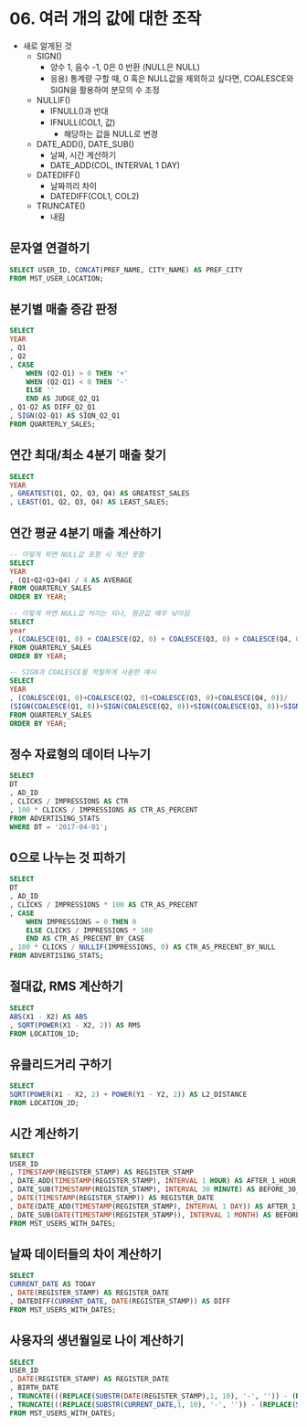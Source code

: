 # 06. 여러 개의 값에 대한 조작
* 새로 알게된 것
  * SIGN()
    * 양수 1, 음수 -1, 0은 0 반환 (NULL은 NULL)
    * 응용) 통계량 구할 때, 0 혹은 NULL값을 제외하고 싶다면, COALESCE와 SIGN을 활용하여 분모의 수 조정
  * NULLIF()
    * IFNULL()과 반대
    * IFNULL(COL1, 값)
      * 해당하는 값을 NULL로 변경
  * DATE_ADD(), DATE_SUB()
    * 날짜, 시간 계산하기
    * DATE_ADD(COL, INTERVAL 1 DAY)
  * DATEDIFF()
    * 날짜끼리 차이
    * DATEDIFF(COL1, COL2)
  * TRUNCATE()
    * 내림


## 문자열 연결하기
```SQL
SELECT USER_ID, CONCAT(PREF_NAME, CITY_NAME) AS PREF_CITY
FROM MST_USER_LOCATION;
```

## 분기별 매출 증감 판정
```SQL
SELECT
YEAR
, Q1
, Q2
, CASE
	WHEN (Q2-Q1) > 0 THEN '+'
    WHEN (Q2-Q1) < 0 THEN '-'
    ELSE ''
    END AS JUDGE_Q2_Q1
, Q1-Q2 AS DIFF_Q2_Q1
, SIGN(Q2-Q1) AS SIQN_Q2_Q1
FROM QUARTERLY_SALES;
```

## 연간 최대/최소 4분기 매출 찾기
```SQL
SELECT
YEAR
, GREATEST(Q1, Q2, Q3, Q4) AS GREATEST_SALES
, LEAST(Q1, Q2, Q3, Q4) AS LEAST_SALES;
```

## 연간 평균 4분기 매출 계산하기
```SQL
-- 이렇게 하면 NULL값 포함 시 계산 못함
SELECT
YEAR
, (Q1+Q2+Q3+Q4) / 4 AS AVERAGE
FROM QUARTERLY_SALES
ORDER BY YEAR;

-- 이렇게 하면 NULL값 처리는 되나, 평균값 매우 낮아짐
SELECT
year
, (COALESCE(Q1, 0) + COALESCE(Q2, 0) + COALESCE(Q3, 0) + COALESCE(Q4, 0))/4 AS AVERAGE
FROM QUARTERLY_SALES
ORDER BY YEAR;

-- SIGN과 COALESCE를 적절하게 사용한 예시
SELECT
YEAR
, (COALESCE(Q1, 0)+COALESCE(Q2, 0)+COALESCE(Q3, 0)+COALESCE(Q4, 0))/
(SIGN(COALESCE(Q1, 0))+SIGN(COALESCE(Q2, 0))+SIGN(COALESCE(Q3, 0))+SIGN(COALESCE(Q4, 0))) AS AVERAGE
FROM QUARTERLY_SALES
ORDER BY YEAR;
```

## 정수 자료형의 데이터 나누기
```SQL
SELECT
DT
, AD_ID
, CLICKS / IMPRESSIONS AS CTR
, 100 * CLICKS / IMPRESSIONS AS CTR_AS_PERCENT
FROM ADVERTISING_STATS
WHERE DT = '2017-04-01';
```

## 0으로 나누는 것 피하기
```SQL
SELECT
DT
, AD_ID
, CLICKS / IMPRESSIONS * 100 AS CTR_AS_PRECENT
, CASE
	WHEN IMPRESSIONS = 0 THEN 0
    ELSE CLICKS / IMPRESSIONS * 100
    END AS CTR_AS_PRECENT_BY_CASE
, 100 * CLICKS / NULLIF(IMPRESSIONS, 0) AS CTR_AS_PRECENT_BY_NULL
FROM ADVERTISING_STATS;
```

## 절대값, RMS 계산하기
```SQL
SELECT
ABS(X1 - X2) AS ABS
, SQRT(POWER(X1 - X2, 2)) AS RMS
FROM LOCATION_1D;
```

## 유클리드거리 구하기
```SQL
SELECT
SQRT(POWER(X1 - X2, 2) + POWER(Y1 - Y2, 2)) AS L2_DISTANCE
FROM LOCATION_2D;
```

## 시간 계산하기
```SQL
SELECT
USER_ID
, TIMESTAMP(REGISTER_STAMP) AS REGISTER_STAMP
, DATE_ADD(TIMESTAMP(REGISTER_STAMP), INTERVAL 1 HOUR) AS AFTER_1_HOUR
, DATE_SUB(TIMESTAMP(REGISTER_STAMP), INTERVAL 30 MINUTE) AS BEFORE_30_MINUTES
, DATE(TIMESTAMP(REGISTER_STAMP)) AS REGISTER_DATE
, DATE(DATE_ADD(TIMESTAMP(REGISTER_STAMP), INTERVAL 1 DAY)) AS AFTER_1_DAY
, DATE_SUB(DATE(TIMESTAMP(REGISTER_STAMP)), INTERVAL 1 MONTH) AS BEFORE_1_MONTH
FROM MST_USERS_WITH_DATES;
```

## 날짜 데이터들의 차이 계산하기
```SQL
SELECT
CURRENT_DATE AS TODAY
, DATE(REGISTER_STAMP) AS REGISTER_DATE
, DATEDIFF(CURRENT_DATE, DATE(REGISTER_STAMP)) AS DIFF
FROM MST_USERS_WITH_DATES;
```

## 사용자의 생년월일로 나이 계산하기
```SQL
SELECT
USER_ID
, DATE(REGISTER_STAMP) AS REGISTER_DATE
, BIRTH_DATE
, TRUNCATE(((REPLACE(SUBSTR(DATE(REGISTER_STAMP),1, 10), '-', '')) - (REPLACE(SUBSTR(BIRTH_DATE, 1, 10), '-', ''))) / 10000, 0) AS REGISTER_AGE
, TRUNCATE(((REPLACE(SUBSTR(CURRENT_DATE,1, 10), '-', '')) - (REPLACE(SUBSTR(BIRTH_DATE, 1, 10), '-', ''))) / 10000, 0) AS CURRENT_AGE
FROM MST_USERS_WITH_DATES;
```
